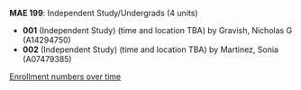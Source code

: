 **MAE 199**: Independent Study/Undergrads (4 units)

- **001** (Independent Study) (time and location TBA) by Gravish, Nicholas G (A14294750)
- **002** (Independent Study) (time and location TBA) by Martinez, Sonia (A07479385)

[Enrollment numbers over time](./MAE199.tsv)
